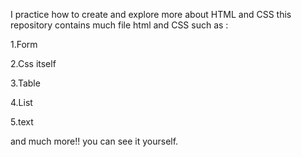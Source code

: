 I practice how to create and explore more about HTML and CSS
this repository contains much file html and CSS
such as :

1.Form 

2.Css itself

3.Table

4.List

5.text

and much more!!
you can see it yourself.

